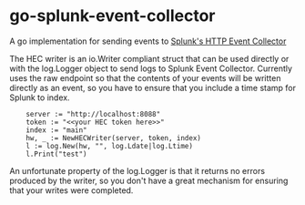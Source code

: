 # go-splunk-event-collector
A go implementation for sending events to [Splunk's HTTP Event Collector](http://dev.splunk.com/view/event-collector/SP-CAAAE6M)

The HEC writer is an io.Writer compliant struct that can be used directly or with the log.Logger object to send logs to
Splunk Event Collector. Currently uses the raw endpoint so that the contents of your events will be written directly as an event,
so you have to ensure that you include a time stamp for Splunk to index.

```
	server := "http://localhost:8088"
	token := "<<your HEC token here>>"
	index := "main"
	hw, _ := NewHECWriter(server, token, index)
	l := log.New(hw, "", log.Ldate|log.Ltime)
	l.Print("test")
```

An unfortunate property of the log.Logger is that it returns no errors produced by the writer, so you don't have a great
mechanism for ensuring that your writes were completed.